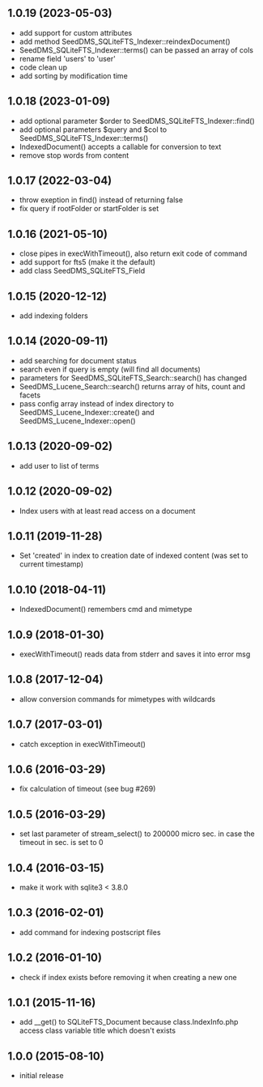 1.0.19 (2023-05-03)
---------------------
- add support for custom attributes
- add method SeedDMS_SQLiteFTS_Indexer::reindexDocument()
- SeedDMS_SQLiteFTS_Indexer::terms() can be passed an array of cols
- rename field 'users' to 'user'
- code clean up
- add sorting by modification time

1.0.18 (2023-01-09)
---------------------
- add optional parameter $order to SeedDMS_SQLiteFTS_Indexer::find()
- add optional parameters $query and $col to SeedDMS_SQLiteFTS_Indexer::terms()
- IndexedDocument() accepts a callable for conversion to text
- remove stop words from content

1.0.17 (2022-03-04)
---------------------
- throw exeption in find() instead of returning false
- fix query if rootFolder or startFolder is set
   

1.0.16 (2021-05-10)
---------------------
- close pipes in execWithTimeout(), also return exit code of command
- add support for fts5 (make it the default)
- add class SeedDMS_SQLiteFTS_Field

1.0.15 (2020-12-12)
---------------------
- add indexing folders

1.0.14 (2020-09-11)
---------------------
- add searching for document status
- search even if query is empty	(will find all documents)
- parameters for SeedDMS_SQLiteFTS_Search::search() has changed
- SeedDMS_Lucene_Search::search() returns array of hits, count and facets
- pass config array instead of index directory to SeedDMS_Lucene_Indexer::create()
  and SeedDMS_Lucene_Indexer::open()

1.0.13 (2020-09-02)
---------------------
- add user to list of terms

1.0.12 (2020-09-02)
---------------------
- Index users with at least read access on a document

1.0.11 (2019-11-28)
---------------------
- Set 'created' in index to creation date of indexed content (was set to current
timestamp)

1.0.10 (2018-04-11)
---------------------
- IndexedDocument() remembers cmd and mimetype

1.0.9 (2018-01-30)
---------------------
- execWithTimeout() reads data from stderr and saves it into error msg

1.0.8 (2017-12-04)
---------------------
- allow conversion commands for mimetypes with wildcards

1.0.7 (2017-03-01)
---------------------
- catch exception in execWithTimeout()

1.0.6 (2016-03-29)
---------------------
- fix calculation of timeout (see bug #269)

1.0.5 (2016-03-29)
---------------------
- set last parameter of stream_select() to 200000 micro sec. in case the timeout in sec. is set to 0

1.0.4 (2016-03-15)
---------------------
- make it work with sqlite3 &lt; 3.8.0

1.0.3 (2016-02-01)
---------------------
- add command for indexing postѕcript files

1.0.2 (2016-01-10)
---------------------
- check if index exists before removing it when creating a new one

1.0.1 (2015-11-16)
---------------------
- add __get() to SQLiteFTS_Document because class.IndexInfo.php access class variable title which doesn't exists

1.0.0 (2015-08-10)
---------------------
- initial release

